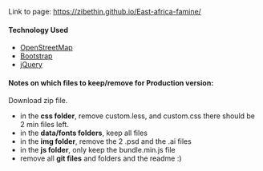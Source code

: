 Link to page:
https://zibethin.github.io/East-africa-famine/

#### Technology Used

- [OpenStreetMap](http://www.openstreetmap.org/)
- [Bootstrap](http://getbootstrap.com/)
- [jQuery](http://jquery.com/)


#### Notes on which files to keep/remove for Production version:

Download zip file.
- in the **css folder**, remove custom.less, and custom.css there should be 2 min files left.
- in the **data/fonts folders**, keep all files
- in the **img folder**, remove the 2 .psd and the .ai files
- in the **js folder**, only keep the bundle.min.js file
- remove all **git files** and folders and the readme :)
